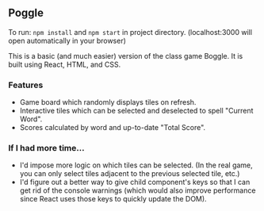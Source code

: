 ## Poggle
To run: `npm install` and `npm start` in project directory. (localhost:3000 will open automatically in your browser)

This is a basic (and much easier) version of the class game Boggle. It is built using React, HTML, and CSS.

### Features
* Game board which randomly displays tiles on refresh.
* Interactive tiles which can be selected and deselected to spell "Current Word".
* Scores calculated by word and up-to-date "Total Score".

### If I had more time...
* I'd impose more logic on which tiles can be selected. (In the real game, you can only select tiles adjacent to the previous selected tile, etc.)
* I'd figure out a better way to give child component's keys so that I can get rid of the console warnings (which would also improve performance since React uses those keys to quickly update the DOM).
